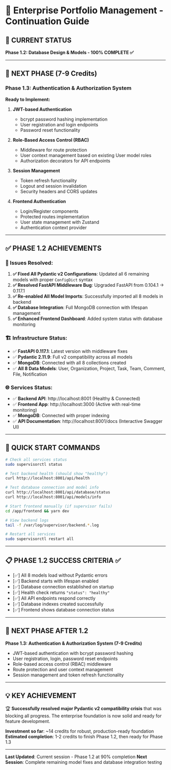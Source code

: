 # 🚀 Enterprise Portfolio Management - Continuation Guide

## 📍 **CURRENT STATUS** 
**Phase 1.2: Database Design & Models - 100% COMPLETE ✅**

---

## 🎯 **NEXT PHASE** (7-9 Credits)

### **Phase 1.3: Authentication & Authorization System**
**Ready to Implement:**

1. **JWT-based Authentication**
   - bcrypt password hashing implementation
   - User registration and login endpoints
   - Password reset functionality

2. **Role-Based Access Control (RBAC)**
   - Middleware for route protection  
   - User context management based on existing User model roles
   - Authorization decorators for API endpoints

3. **Session Management**
   - Token refresh functionality
   - Logout and session invalidation
   - Security headers and CORS updates

4. **Frontend Authentication**
   - Login/Register components
   - Protected routes implementation
   - User state management with Zustand
   - Authentication context provider

---

## ✅ **PHASE 1.2 ACHIEVEMENTS**

### **🔧 Issues Resolved:**
1. **✅ Fixed All Pydantic v2 Configurations**: Updated all 6 remaining models with proper `ConfigDict` syntax
2. **✅ Resolved FastAPI Middleware Bug**: Upgraded FastAPI from 0.104.1 → 0.117.1 
3. **✅ Re-enabled All Model Imports**: Successfully imported all 8 models in backend
4. **✅ Database Integration**: Full MongoDB connection with lifespan management
5. **✅ Enhanced Frontend Dashboard**: Added system status with database monitoring

### **🏗️ Infrastructure Status:**
- ✅ **FastAPI 0.117.1**: Latest version with middleware fixes
- ✅ **Pydantic 2.11.9**: Full v2 compatibility across all models
- ✅ **MongoDB**: Connected with all 8 collections created
- ✅ **All 8 Data Models**: User, Organization, Project, Task, Team, Comment, File, Notification

### **🌐 Services Status:**
- ✅ **Backend API**: http://localhost:8001 (Healthy & Connected)
- ✅ **Frontend App**: http://localhost:3000 (Active with real-time monitoring)
- ✅ **MongoDB**: Connected with proper indexing
- ✅ **API Documentation**: http://localhost:8001/docs (Interactive Swagger UI)

---

## 🔄 **QUICK START COMMANDS**

```bash
# Check all services status
sudo supervisorctl status

# Test backend health (should show "healthy")
curl http://localhost:8001/api/health

# Test database connection and model info
curl http://localhost:8001/api/database/status
curl http://localhost:8001/api/models/info

# Start frontend manually (if supervisor fails)
cd /app/frontend && yarn dev

# View backend logs
tail -f /var/log/supervisor/backend.*.log

# Restart all services
sudo supervisorctl restart all
```

---

## 📋 **PHASE 1.2 SUCCESS CRITERIA** ✅

- [✅] All 8 models load without Pydantic errors
- [✅] Backend starts with lifespan enabled 
- [✅] Database connection established on startup
- [✅] Health check returns `"status": "healthy"`
- [✅] All API endpoints respond correctly
- [✅] Database indexes created successfully
- [✅] Frontend shows database connection status

---

## 🚀 **NEXT PHASE AFTER 1.2**

**Phase 1.3: Authentication & Authorization System (7-9 Credits)**
- JWT-based authentication with bcrypt password hashing
- User registration, login, password reset endpoints  
- Role-based access control (RBAC) middleware
- Route protection and user context management
- Session management and token refresh functionality

---

## 💡 **KEY ACHIEVEMENT**

🏆 **Successfully resolved major Pydantic v2 compatibility crisis** that was blocking all progress. The enterprise foundation is now solid and ready for feature development.

**Investment so far**: ~14 credits for robust, production-ready foundation
**Estimated completion**: 1-2 credits to finish Phase 1.2, then ready for Phase 1.3

---

**Last Updated**: Current session - Phase 1.2 at 90% completion
**Next Session**: Complete remaining model fixes and database integration testing